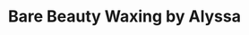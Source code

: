 ---
title: "Bare Beauty Waxing by Alyssa"
url: /coeur-dalene/bare-beauty-waxing-by-alyssa/
shop: beauty
---